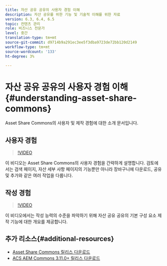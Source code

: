 ```yaml
---
title: 자산 공유 공유의 사용자 경험 이해
description: 자산 공유를 위한 기능 및 기술적 이해를 위한 자료
version: 6.3, 6.4, 6.5
topic: 컨텐츠 관리
role: 비즈니스 전문가
level: 중간
translation-type: tm+mt
source-git-commit: d9714b9a291ec3ee5f3dba9723de72bb120d2149
workflow-type: tm+mt
source-wordcount: '133'
ht-degree: 3%

---
```



# 자산 공유 공유의 사용자 경험 이해{#understanding-asset-share-commons}

Asset Share Commons의 사용자 및 제작 경험에 대한 소개 문서입니다.

## 사용자 경험

>[!VIDEO](https://video.tv.adobe.com/v/20497/?quality=9&learn=on)

이 비디오는 Asset Share Commons의 사용자 경험을 간략하게 설명합니다. 검토에서는 검색 페이지, 자산 세부 사항 페이지의 기능뿐만 아니라 장바구니에 다운로드, 공유 및 추가와 같은 여러 작업을 다룹니다.

## 작성 경험

>[!VIDEO](https://video.tv.adobe.com/v/20498/?quality=9&learn=on)

이 비디오에서는 작성 능력의 수준을 파악하기 위해 자산 공유 공유의 기본 구성 요소 제작 기능에 대한 개요를 제공합니다.

## 추가 리소스{#additional-resources}

* [Asset Share Commons 릴리스 다운로드](https://github.com/Adobe-Marketing-Cloud/asset-share-commons/releases)
* [ACS AEM Commons 3.11.0+ 릴리스 다운로드](https://github.com/Adobe-Consulting-Services/acs-aem-commons/releases)